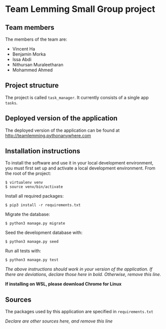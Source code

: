   # Team Lemming Small Group project

## Team members
The members of the team are:
- Vincent Ha
- Benjamin Morka
- Issa Abdi
- Nithursan Muraleetharan
- Mohammed Ahmed

## Project structure
The project is called `task_manager`.  It currently consists of a single app `tasks`.

## Deployed version of the application
The deployed version of the application can be found at http://teamlemming.pythonanywhere.com

## Installation instructions
To install the software and use it in your local development environment, you must first set up and activate a local development environment.  From the root of the project:

```
$ virtualenv venv
$ source venv/bin/activate
```

Install all required packages:

```
$ pip3 install -r requirements.txt
```

Migrate the database:

```
$ python3 manage.py migrate
```

Seed the development database with:

```
$ python3 manage.py seed
```

Run all tests with:
```
$ python3 manage.py test
```

*The above instructions should work in your version of the application.  If there are deviations, declare those here in bold.  Otherwise, remove this line.*

**If installing on WSL, please download Chrome for Linux**



## Sources
The packages used by this application are specified in `requirements.txt`

*Declare are other sources here, and remove this line*
